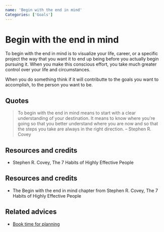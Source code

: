 ```yaml
---
name: 'Begin with the end in mind'
Categories: ['Goals']
---
```

# Begin with the end in mind

To begin with the end in mind is to visualize your life, career, or a specific project the way that you want it to end up being before you actually begin pursuing it. When you make this conscious effort, you take much greater control over your life and circumstances.

When you do something think if it will contributte to the goals you want to accomplish,  to the person you want to be.

## Quotes

> To begin with the end in mind means to start with a clear understanding of your destination. It means to know where you're going so that you better understand where you are now and so that the steps you take are always in the right direction. – Stephen R. Covey

## Resources and credits

- Stephen R. Covey, The 7 Habits of Highly Effective People

## Resources and credits

- The Begin with the end in mind chapter from Stephen R. Covey, The 7 Habits of Highly Effective People

## Related advices

- [Book time for planning](../Book%20time%20for%20planning/index.md)
